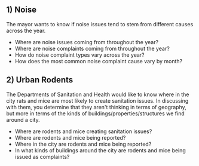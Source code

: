 ## 1) Noise
The mayor wants to know if noise issues tend to stem from different causes across the year.

- Where are noise issues coming from throughout the year?
- Where are noise complaints coming from throughout the year?
- How do noise complaint types vary across the year?
- How does the most common noise complaint cause vary by month?

## 2) Urban Rodents
The Departments of Sanitation and Health would like to know where in the city rats and mice are most likely to create sanitation issues. In discussing with them, you determine that they aren't thinking in terms of geography, but more in terms of the kinds of buildings/properties/structures we find around a city.

- Where are rodents and mice creating sanitation issues?
- Where are rodents and mice being reported?
- Where in the city are rodents and mice being reported?
- In what kinds of buildings around the city are rodents and mice being issued as complaints?